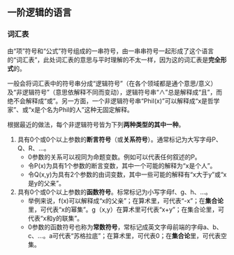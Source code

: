 ## 一阶逻辑的语言
### 词汇表
由“项”符号和“公式”符号组成的一串符号，由一串串符号一起形成了这个语言的“词汇表”，此处词汇表的意思与平时理解的不太一样，因为这的词汇表是**完全形式**的。

一般会将词汇表中的符号串分成“逻辑符号”（在各个领域都是通个意思/意义）及“非逻辑符号”（意思依解释不同而变动），逻辑符号串“∧”总是解释成“且”，而绝不会解释成“或”。另一方面，一个非逻辑符号串“Phil(x)”可以解释成“x是哲学家”、或“x是个名为Phil的人”这种无固定解释。

根据最近的做法，每个非逻辑符号皆为下列**两种类型的其中一种**。

1. 具有0个或0个以上参数的**断言符号**（或**关系符号**）。通常标记为大写字母P、Q、R、…。
   - 0参数的关系可以视同为命题变数。例如可以代表任何叙述的P。
   - 令P(x)为具有1个参数的断言变数，其中一个可能的解释为“x是个人”。
   - 令Q(x,y)为具有2个参数的由词变数，其中一些可能的解释有“x大于y”或“x是y的父亲”。
2. 具有0个或0个以上参数的**函数符号**。标常标记为小写字母f、g、h、…。
   - 举例来说，f(x)可以解释成“x的父亲”；在算术里，可代表“-x”；在**集合论**里，可代表“x的幂集”。g（x,y）在算术里可代表“x+y”；在集合论里，可代表“x和y的联集”。
   - 0参数的函数符号也称为**常数符号**，常标记成英文字母前端的字母a、b、c、…。a可代表“苏格拉底”；在算术里，可代表0；在**集合论**里，可代表空集。